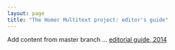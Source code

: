 ```yaml
---
layout: page
title: "The Homer Multitext project: editor's guide"
---
```


Add content from master branch ... [editorial guide, 2014](editorial-policies)


